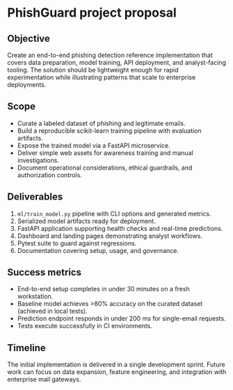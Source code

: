 # PhishGuard project proposal

## Objective

Create an end-to-end phishing detection reference implementation that covers data preparation, model training, API
deployment, and analyst-facing tooling. The solution should be lightweight enough for rapid experimentation while
illustrating patterns that scale to enterprise deployments.

## Scope

- Curate a labeled dataset of phishing and legitimate emails.
- Build a reproducible scikit-learn training pipeline with evaluation artifacts.
- Expose the trained model via a FastAPI microservice.
- Deliver simple web assets for awareness training and manual investigations.
- Document operational considerations, ethical guardrails, and authorization controls.

## Deliverables

1. `ml/train_model.py` pipeline with CLI options and generated metrics.
2. Serialized model artifacts ready for deployment.
3. FastAPI application supporting health checks and real-time predictions.
4. Dashboard and landing pages demonstrating analyst workflows.
5. Pytest suite to guard against regressions.
6. Documentation covering setup, usage, and governance.

## Success metrics

- End-to-end setup completes in under 30 minutes on a fresh workstation.
- Baseline model achieves >80% accuracy on the curated dataset (achieved in local tests).
- Prediction endpoint responds in under 200 ms for single-email requests.
- Tests execute successfully in CI environments.

## Timeline

The initial implementation is delivered in a single development sprint. Future work can focus on data expansion,
feature engineering, and integration with enterprise mail gateways.
